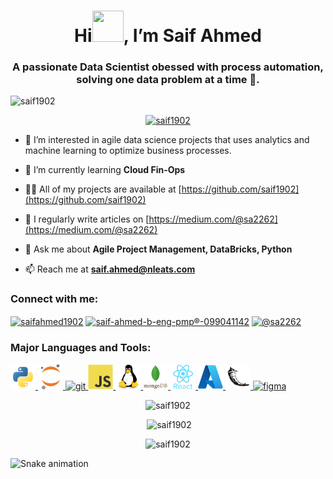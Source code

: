 <h1 align="center">Hi<img width="50px" height="50px" src="https://raw.githubusercontent.com/nixin72/nixin72/master/wave.gif" />, I’m Saif Ahmed</h1>
<h3 align="center">A passionate Data Scientist obessed with process automation, solving one data problem at a time 🚀.</h3>

<p align="left"> <img src="https://komarev.com/ghpvc/?username=saif1902&label=Profile%20views&color=0e75b6&style=flat" alt="saif1902" /> </p>

<p align="center"> <a href="https://github.com/ryo-ma/github-profile-trophy"><img src="https://github-profile-trophy.vercel.app/?username=saif1902&row=1&col=7&theme=onedark" alt="saif1902" /></a> </p>

- 👀 I’m interested in agile data science projects that uses analytics and machine learning to optimize business processes.

- 🌱 I’m currently learning **Cloud Fin-Ops**

- 👨‍💻 All of my projects are available at [https://github.com/saif1902](https://github.com/saif1902)

- 📝 I regularly write articles on [https://medium.com/@sa2262](https://medium.com/@sa2262)

- 💬 Ask me about **Agile Project Management, DataBricks, Python**

- 📫 Reach me at  **saif.ahmed@nleats.com**

<h3 align="left">Connect with me:</h3>
<p align="left">
<a href="https://twitter.com/saifahmed1902" target="blank"><img align="center" src="https://raw.githubusercontent.com/rahuldkjain/github-profile-readme-generator/master/src/images/icons/Social/twitter.svg" alt="saifahmed1902" height="30" width="40" /></a>
<a href="https://linkedin.com/in/saif-ahmed-b-eng-pmp®-099041142" target="blank"><img align="center" src="https://raw.githubusercontent.com/rahuldkjain/github-profile-readme-generator/master/src/images/icons/Social/linked-in-alt.svg" alt="saif-ahmed-b-eng-pmp®-099041142" height="30" width="40" /></a>
<a href="https://medium.com/@sa2262" target="blank"><img align="center" src="https://raw.githubusercontent.com/rahuldkjain/github-profile-readme-generator/master/src/images/icons/Social/medium.svg" alt="@sa2262" height="30" width="40" /></a>
</p>

<h3 align="left">Major Languages and Tools:</h3>
<p align="left"> 
<a href="https://www.python.org" target="_blank" rel="noreferrer"> <img src="https://raw.githubusercontent.com/devicons/devicon/master/icons/python/python-original.svg" alt="python" width="40" height="40"/> </a> <a href="https://jupyterlab.readthedocs.io/en/stable/" target="_blank" rel="noreferrer"> <img src="https://raw.githubusercontent.com/devicons/devicon/master/icons/jupyter/jupyter-original.svg" alt="jupyter" width="40" height="40"/> </a>
<a href="https://git-scm.com/" target="_blank" rel="noreferrer"> <img src="https://www.vectorlogo.zone/logos/git-scm/git-scm-icon.svg" alt="git" width="40" height="40"/> </a> <a href="https://developer.mozilla.org/en-US/docs/Web/JavaScript" target="_blank" rel="noreferrer"> <img src="https://raw.githubusercontent.com/devicons/devicon/master/icons/javascript/javascript-original.svg" alt="javascript" width="40" height="40"/> </a> <a href="https://www.linux.org/" target="_blank" rel="noreferrer"> <img src="https://raw.githubusercontent.com/devicons/devicon/master/icons/linux/linux-original.svg" alt="linux" width="40" height="40"/> </a> <a href="https://www.mongodb.com/" target="_blank" rel="noreferrer"> <img src="https://raw.githubusercontent.com/devicons/devicon/master/icons/mongodb/mongodb-original-wordmark.svg" alt="mongodb" width="40" height="40"/> </a> <a href="https://reactjs.org/" target="_blank" rel="noreferrer"> <img src="https://raw.githubusercontent.com/devicons/devicon/master/icons/react/react-original-wordmark.svg" alt="react" width="40" height="40"/> </a> <a href="https://azure.microsoft.com" target="_blank" rel="noreferrer"> <img src="https://raw.githubusercontent.com/devicons/devicon/master/icons/azure/azure-original.svg" alt="azure" width="40" height="40"/> </a> <a href="https://flask.palletsprojects.com/en/2.2.x/" target="_blank" rel="noreferrer"> <img src="https://raw.githubusercontent.com/devicons/devicon/master/icons/flask/flask-original.svg" alt="flask" width="40" height="40"/> </a> <a href="https://www.figma.com/" target="_blank" rel="noreferrer"> <img src="https://www.vectorlogo.zone/logos/figma/figma-icon.svg" alt="figma" width="40" height="40"/> </a> </p>

<div>
<p align="center"><img src="https://github-readme-stats-test-mu.vercel.app/api/top-langs?username=saif1902&count_private=true&show_icons=true&theme=dracula&border_radius=6&locale=en&layout=compact&cache_seconds=7200&hide_border=true" alt="saif1902" /></p>

<p align="center">&nbsp;<img src="https://github-readme-stats-test-mu.vercel.app/api?username=saif1902&theme=dracula&count_private=true&border_radius=6&show_icons=true&locale=en&cache_seconds=7200&hide_border=true" alt="saif1902" /></p>

<p align="center"><img src="https://github-readme-streak-stats.herokuapp.com/?user=saif1902&theme=dracula&border_radius=6&hide_border=true&ring=00bbf9" alt="saif1902" /></p>

![Snake animation](https://github.com/eagrundy/eagrundy/blob/output/github-contribution-grid-snake.svg)</p>

</div>

<!---
saif1902/saif1902 is a ✨ special ✨ repository because its `README.md` (this file) appears on your GitHub profile.
You can click the Preview link to take a look at your changes.
--->
